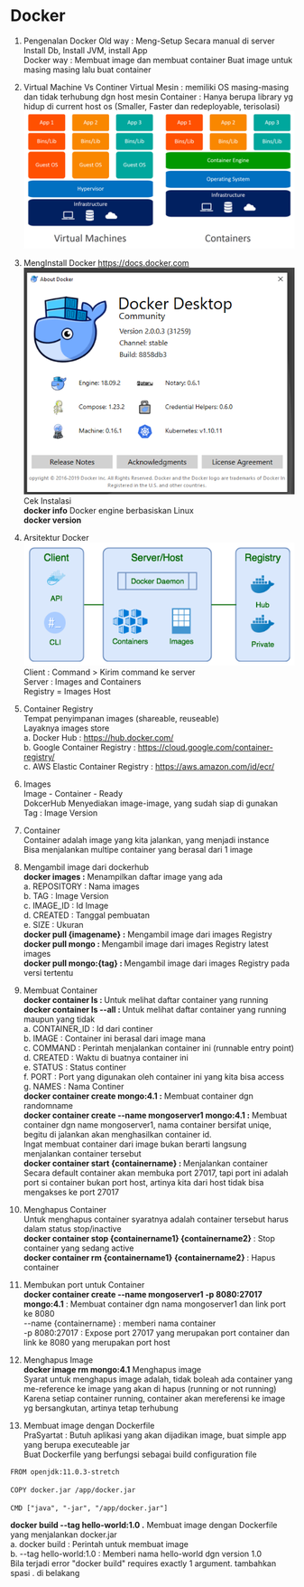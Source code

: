 # Docker
01. Pengenalan Docker
Old way    : Meng-Setup Secara manual di server
			Install Db, Install JVM, install App	
Docker way : Membuat image dan membuat container
			Buat image untuk masing masing lalu buat container 
			
02. Virtual Machine Vs Continer
Virtual Mesin : memiliki OS masing-masing dan tidak terhubung dgn host mesin
Container : Hanya berupa library yg hidup di current host os (Smaller, Faster dan redeployable, terisolasi)
![Virtual Machine Vs Container](https://github.com/elvinotan/docker/blob/master/images/containers-vs-virtual-machines.jpg)

03. MengInstall Docker
https://docs.docker.com
![Virtual Machine Vs Container](https://github.com/elvinotan/docker/blob/master/images/logo.png)
</br>Cek Instalasi</br>
<b>docker info</b> Docker engine berbasiskan Linux</br>
<b>docker version</b>

04. Arsitektur Docker</br>
![Virtual Machine Vs Container](https://github.com/elvinotan/docker/blob/master/images/arsitektur.png)</br>
Client : Command > Kirim command ke server</br>
Server : Images and Containers</br>
Registry = Images Host</br>

06. Container Registry</br>
Tempat penyimpanan images (shareable, reuseable)</br>
Layaknya images store</br>
a. Docker Hub : https://hub.docker.com/</br>
b. Google Container Registry : https://cloud.google.com/container-registry/</br>
c. AWS Elastic Container Registry : https://aws.amazon.com/id/ecr/</br>

07. Images</br>
Image - Container - Ready</br>
DokcerHub Menyediakan image-image, yang sudah siap di gunakan </br>
Tag : Image Version</br>

08. Container</br>
Container adalah image yang kita jalankan, yang menjadi instance</br>
Bisa menjalankan multipe container yang berasal dari 1 image </br>

09. Mengambil image dari dockerhub</br>
<b>docker images :</b> Menampilkan daftar image yang ada </br>
a. REPOSITORY : Nama images</br>
b. TAG : Image Version</br>
c. IMAGE_ID : Id Image</br>
d. CREATED : Tanggal pembuatan </br>
e. SIZE : Ukuran</br>
<b>docker pull {imagename} :</b> Mengambil image dari images Registry</br>
<b>docker pull mongo : </b> Mengambil image dari images Registry latest images</br>
<b>docker pull mongo:{tag} : </b> Mengambil image dari images Registry pada versi tertentu</br>

10. Membuat Container</br>
<b>docker container ls : </b> Untuk melihat daftar container yang running</br>
<b>docker container ls --all : </b> Untuk melihat daftar container yang running maupun yang tidak</br>
a. CONTAINER_ID : Id dari continer</br>
b. IMAGE : Container ini berasal dari image mana</br>
c. COMMAND : Perintah menjalankan container ini (runnable entry point)</br>
d. CREATED : Waktu di buatnya container ini</br>
e. STATUS : Status continer</br>
f. PORT : Port yang digunakan oleh container ini yang kita bisa access</br>
g. NAMES : Nama Continer</br>
<b>docker container create mongo:4.1 :</b> Membuat container dgn randomname</br>
<b>docker container create --name mongoserver1 mongo:4.1 :</b> Membuat container dgn name mongoserver1, nama container bersifat uniqe, begitu di jalankan akan menghasilkan container id.</br>
Ingat membuat container dari image bukan berarti langsung menjalankan container tersebut</br>
<b>docker container start {containername} : </b> Menjalankan container </br>
Secara default container akan membuka port 27017, tapi port ini adalah port si container bukan port host, artinya kita dari host tidak bisa mengakses ke port 27017
  
11. Menghapus Container  </br>
Untuk menghapus container syaratnya adalah container tersebut harus dalam status stop/inactive</br>
<b>docker container stop {containername1} {containername2} </b> : Stop container yang sedang active</br>
<b>docker container rm {containername1} {containername2} </b> : Hapus container 

12. Membukan port untuk Container</br>
<b>docker container create --name mongoserver1 -p 8080:27017 mongo:4.1</b> : Membuat container dgn nama mongoserver1 dan link port ke 8080</br>
--name {containername} : memberi nama container</br>
-p 8080:27017 : Expose port 27017 yang merupakan port container dan link ke 8080 yang merupakan port host</br>

13. Menghapus Image</br>
<b>docker image rm mongo:4.1</b> Menghapus image</br>
Syarat untuk menghapus image adalah, tidak boleah ada container yang me-reference ke image yang akan di hapus (running or not running)</br>
Karena setiap container running, container akan mereferensi ke image yg bersangkutan, artinya tetap terhubung</br>

14. Membuat image dengan Dockerfile</br>
PraSyartat : Butuh aplikasi yang akan dijadikan image, buat simple app yang berupa executeable jar</br>
Buat Dockerfile yang berfungsi sebagai build configuration file</br>
```
FROM openjdk:11.0.3-stretch

COPY docker.jar /app/docker.jar

CMD ["java", "-jar", "/app/docker.jar"]
```
<b>docker build --tag hello-world:1.0 .</b> Membuat image dengan Dockerfile yang menjalankan docker.jar</br>
a. docker build : Perintah untuk membuat image</br>
b. --tag hello-world:1.0 : Memberi nama hello-world dgn version 1.0</br>
Bila terjadi error "docker build" requires exactly 1 argument. tambahkan spasi . di belakang</br>

